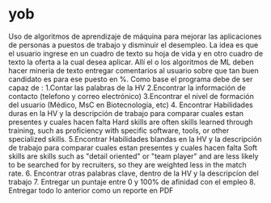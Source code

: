 # yob
Uso de algoritmos de aprendizaje de máquina para mejorar las aplicaciones de personas a puestos de trabajo y disminuir el desempleo.
La idea es que el usuario ingrese en un cuadro de texto su hoja de vida y en otro cuadro de texto la oferta a la cual desea aplicar.
Allí el o los algoritmos de ML deben hacer mineria de texto entregar comentarios al usuario sobre que tan buen candidato es para ese puesto en %.
Como base el programa debe de ser capaz de :
  1.Contar las palabras de la HV
  2.Encontrar la información de contacto (telefono y correo electrónico)
  3.Encontrar el nivel de formación del usuario (Médico, MsC en Biotecnología, etc)
  4. Encontrar Habilidades duras en la HV y la descripción de trabajo para comparar cuales estan presentes y cuales hacen falta 
    Hard skills are often skills learned through training, such as proficiency with specific software, tools, or other specialized skills.
  5.Encontrar Habilidades blandas en la HV y la descripción de trabajo para comparar cuales estan presentes y cuales hacen falta
    Soft skills are skills such as "detail oriented" or "team player" and are less likely to be searched for by recruiters, so they are         weighted less in the match rate.
  6. Encontrar otras palabras clave, dentro de la HV y la descripcíon del trabajo
  7. Entregar un puntaje entre 0 y 100% de afinidad con el empleo
  8. Entregar todo lo anterior como un reporte en PDF
 

